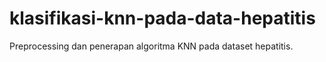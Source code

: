 # klasifikasi-knn-pada-data-hepatitis
Preprocessing dan penerapan algoritma KNN pada dataset hepatitis. 
